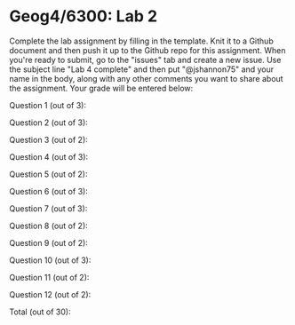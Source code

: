 # Geog4/6300: Lab 2

Complete the lab assignment by filling in the template. Knit it to a Github document and then push it up to the Github repo for this assignment. When you're ready to submit, go to the "issues" tab and create a new issue. Use the subject line "Lab 4 complete" and then put "@jshannon75" and your name in the body, along with any other comments you want to share about the assignment. Your grade will be entered below:

Question 1 (out of 3):<p>
Question 2 (out of 3):<p>
Question 3 (out of 2):<p>
Question 4 (out of 3):<p>
Question 5 (out of 2):<p>
Question 6 (out of 3):<p>
Question 7 (out of 3):<p>
Question 8 (out of 2):<p>
Question 9 (out of 2):<p>
Question 10 (out of 3):<p>
Question 11 (out of 2):<p>
Question 12 (out of 2):<p>
<p>
Total (out of 30): 
